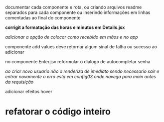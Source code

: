 documentar cada componente e rota, ou criando arquivos readme 
separados para cada componente ou inserindo informações em linhas 
comentadas ao final do componente

**corrigit a formatação das horas e minutos em Details.jsx**

*adicionar a opção de colocar como recebido em mãos e no app*

componente add values deve retornar algum sinal de falha ou sucesso ao adicionar

no componente Enter.jsx reformular o dialogo de autocompletar senha

*ao criar novo usuario não o renderiza de imediato sendo necessario sair e entrar novamente o erro esta em config03 onde navega para main antes da requisição*

adicionar efeitos hover

# refatorar o código inteiro


